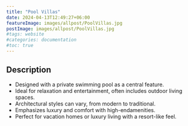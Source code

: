 ```yaml
---
title: "Pool Villas"
date: 2024-04-13T12:49:27+06:00
featureImage: images/allpost/PoolVillas.jpg
postImage: images/allpost/PoolVillas.jpg
#tags: website
#categories: documentation
#toc: true
---
```


## Description

- Designed with a private swimming pool as a central feature.
- Ideal for relaxation and entertainment, often includes outdoor living spaces.
- Architectural styles can vary, from modern to traditional.
- Emphasizes luxury and comfort with high-endamenities.
- Perfect for vacation homes or luxury living with a resort-like feel.
